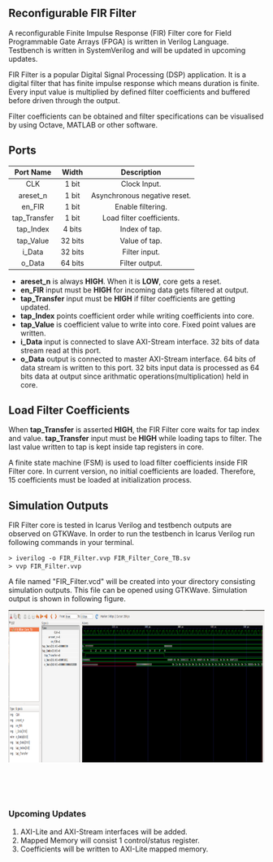 <h2><b>Reconfigurable FIR Filter</b></h2>

A reconfigurable Finite Impulse Response (FIR) Filter core for Field Programmable Gate Arrays (FPGA) is written in Verilog Language. Testbench is written in SystemVerilog and will be updated in upcoming updates. <br>

FIR Filter is a popular Digital Signal Processing (DSP) application. It is a digital filter that has finite impulse response which means duration is finite. Every input value is multiplied by defined filter coefficients and buffered before driven through the output.<br>

Filter coefficients can be obtained and filter specifications can be visualised by using Octave, MATLAB or other software. <br>

<h2><b>Ports</b></h2>

| Port Name  | Width | Description |
| :-----------: | :------------: | :------------: |
| CLK  | 1 bit  | Clock Input. |
| areset_n  | 1 bit  | Asynchronous negative reset.|
| en_FIR  | 1 bit  | Enable filtering. |
| tap_Transfer  | 1 bit  | Load filter coefficients. |
| tap_Index  | 4 bits  | Index of tap. |
| tap_Value  | 32 bits  | Value of tap. |
| i_Data  | 32 bits  | Filter input. |
| o_Data  | 64 bits  | Filter output. |

<ul>
    <li><b>areset_n</b> is always <b>HIGH</b>. When it is <b>LOW</b>, core gets a reset.</li>
    <li><b>en_FIR</b> input must be <b>HIGH</b> for incoming data gets filtered at output.</li>
    <li><b>tap_Transfer</b> input must be <b>HIGH</b> if filter coefficients are getting updated.</li>
    <li><b>tap_Index</b> points coefficient order while writing coefficients into core.</li>
    <li><b>tap_Value</b> is coefficient value to write into core. Fixed point values are written.</li>
    <li><b>i_Data</b> input is connected to slave AXI-Stream interface. 32 bits of data stream read at this port.</li>
    <li><b>o_Data</b> output is connected to master AXI-Stream interface. 64 bits of data stream is written to this port. 32 bits input data is processed as 64 bits data at output since arithmatic operations(multiplication) held in core.</li>
</ul>

<h2><b>Load Filter Coefficients</b></h2>

When <b>tap_Transfer</b> is asserted <b>HIGH</b>, the FIR Filter core waits for tap index and value. <b>tap_Transfer</b> input must be <b>HIGH</b> while loading taps to filter. The last value written to tap is kept inside tap registers in core.

A finite state machine (FSM) is used to load filter coefficients inside FIR Filter core. In current version, no initial coefficients are loaded. Therefore, 15 coefficients must be loaded at initialization process.

<h2><b>Simulation Outputs</b></h2>

FIR Filter core is tested in Icarus Verilog and testbench outputs are observed on GTKWave. In order to run the testbench in Icarus Verilog run following commands in your terminal.<br>

```
> iverilog -o FIR_Filter.vvp FIR_Filter_Core_TB.sv
> vvp FIR_Filter.vvp
```

A file named "FIR_Filter.vcd" will be created into your directory consisting simulation outputs. This file can be opened using GTKWave. Simulation output is shown in following figure.<br>

<img src="Sim_Out.png" alt="Simulation Output" style="width:600px;height:300px;">

<br><br><br>

<h3><b>Upcoming Updates</b></h3>

<p>
<ol>
    <li> AXI-Lite and AXI-Stream interfaces will be added. </li>
    <li> Mapped Memory will consist 1 control/status register. </li>
    <li> Coefficients will be written to AXI-Lite mapped memory. </li>
</ol>
</p>






